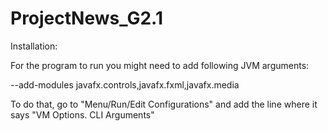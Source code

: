 # ProjectNews_G2.1


Installation:

For the program to run you might need to add following JVM arguments:

--add-modules javafx.controls,javafx.fxml,javafx.media

To do that, go to "Menu/Run/Edit Configurations" and add the line where it says "VM Options. CLI Arguments"
